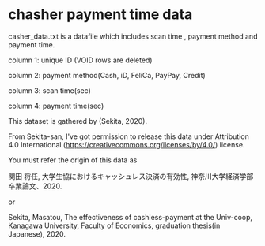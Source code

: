 # chasher payment time data
casher_data.txt is a datafile which includes scan time , payment method and payment time. 

column 1:  unique ID (VOID rows are deleted)

column 2:  payment method(Cash, iD, FeliCa, PayPay, Credit)

column 3:  scan time(sec)

column 4:  payment time(sec)


This dataset is gathered by (Sekita, 2020).

From Sekita-san, I've got permission to release this data under Attribution 4.0 International (https://creativecommons.org/licenses/by/4.0/) license.

You must refer the origin of this data as

関田 将任, 大学生協におけるキャッシュレス決済の有効性, 神奈川大学経済学部卒業論文、2020.

or 

Sekita, Masatou, The effectiveness of cashless-payment at the Univ-coop, Kanagawa University, Faculty of Economics, graduation thesis(in Japanese), 2020.

